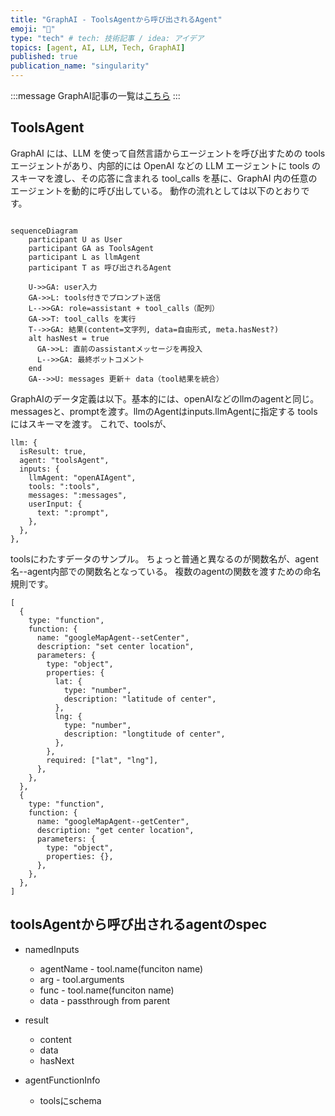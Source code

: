 ```yaml
---
title: "GraphAI - ToolsAgentから呼び出されるAgent"
emoji: "🤖"
type: "tech" # tech: 技術記事 / idea: アイデア
topics: [agent, AI, LLM, Tech, GraphAI]
published: true
publication_name: "singularity"
---
```


:::message
GraphAI記事の一覧は[こちら](https://zenn.dev/singularity/articles/graphai-index)
:::

## ToolsAgent

GraphAI には、LLM を使って自然言語からエージェントを呼び出すための tools エージェントがあり、内部的には OpenAI などの LLM エージェントに tools のスキーマを渡し、その応答に含まれる tool_calls を基に、GraphAI 内の任意のエージェントを動的に呼び出している。
動作の流れとしては以下のとおりです。


```mermaid

sequenceDiagram
    participant U as User
    participant GA as ToolsAgent
    participant L as llmAgent
    participant T as 呼び出されるAgent

    U->>GA: user入力
    GA->>L: tools付きでプロンプト送信
    L-->>GA: role=assistant + tool_calls（配列）
    GA->>T: tool_calls を実行
    T-->>GA: 結果(content=文字列, data=自由形式, meta.hasNest?)
    alt hasNest = true
      GA->>L: 直前のassistantメッセージを再投入
      L-->>GA: 最終ボットコメント
    end
    GA-->>U: messages 更新＋ data（tool結果を統合）
```

GraphAIのデータ定義は以下。基本的には、openAIなどのllmのagentと同じ。
messagesと、promptを渡す。llmのAgentはinputs.llmAgentに指定する
toolsにはスキーマを渡す。
これで、toolsが、

```
llm: {
  isResult: true,
  agent: "toolsAgent",
  inputs: {
    llmAgent: "openAIAgent",
    tools: ":tools",
    messages: ":messages",
    userInput: {
      text: ":prompt",
    },
  },
},
```
toolsにわたすデータのサンプル。
ちょっと普通と異なるのが関数名が、agent名--agent内部での関数名となっている。
複数のagentの関数を渡すための命名規則です。

```
[
  {
    type: "function",
    function: {
      name: "googleMapAgent--setCenter",
      description: "set center location",
      parameters: {
        type: "object",
        properties: {
          lat: {
            type: "number",
            description: "latitude of center",
          },
          lng: {
            type: "number",
            description: "longtitude of center",
          },
        },
        required: ["lat", "lng"],
      },
    },
  },
  {
    type: "function",
    function: {
      name: "googleMapAgent--getCenter",
      description: "get center location",
      parameters: {
        type: "object",
        properties: {},
      },
    },
  },
]
```

## toolsAgentから呼び出されるagentのspec

- namedInputs
  - agentName - tool.name(funciton name)
  - arg - tool.arguments
  - func - tool.name(funciton name)
  - data - passthrough from parent

- result
  - content
  - data
  - hasNext

- agentFunctionInfo
  - toolsにschema

